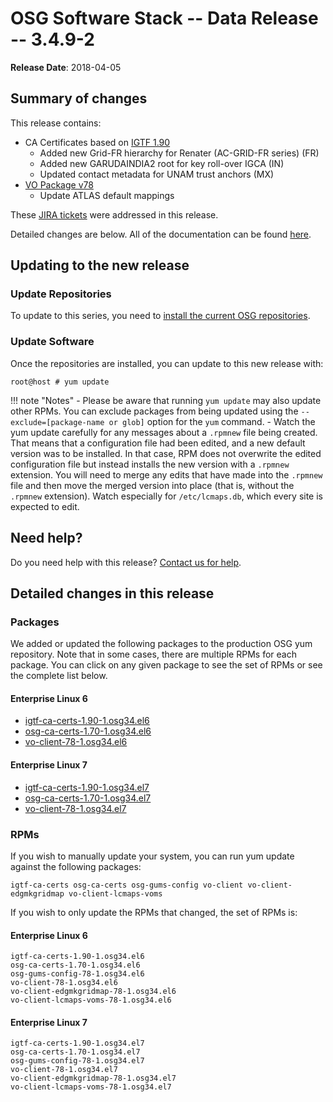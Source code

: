 OSG Software Stack -- Data Release -- 3.4.9-2
=============================================

**Release Date**: 2018-04-05

Summary of changes
------------------

This release contains:

-   CA Certificates based on [IGTF 1.90](http://dist.eugridpma.info/distribution/igtf/current/CHANGES)
    -   Added new Grid-FR hierarchy for Renater (AC-GRID-FR series) (FR)
    -   Added new GARUDAINDIA2 root for key roll-over IGCA (IN)
    -   Updated contact metadata for UNAM trust anchors (MX)
-   [VO Package v78](https://github.com/opensciencegrid/osg-vo-config/releases/tag/release-78)
    -   Update ATLAS default mappings

These [JIRA tickets](https://jira.opensciencegrid.org/issues/?jql=project%20%3D%20SOFTWARE%20AND%20fixVersion%20%3D%203.4.9-2%20ORDER%20BY%20priority%20DESC%2C%20key%20DESC) were addressed in this release.

Detailed changes are below. All of the documentation can be found [here](../../index.md).

Updating to the new release
---------------------------

### Update Repositories

To update to this series, you need to [install the current OSG repositories](../../common/yum.md#install-osg-repositories).

### Update Software

Once the repositories are installed, you can update to this new release with:

``` console
root@host # yum update
```

!!! note "Notes"
    -   Please be aware that running `yum update` may also update other RPMs. You can exclude packages from being updated using the `--exclude=[package-name or glob]` option for the `yum` command.
    -   Watch the yum update carefully for any messages about a `.rpmnew` file being created. That means that a configuration file had been edited, and a new default version was to be installed. In that case, RPM does not overwrite the edited configuration file but instead installs the new version with a `.rpmnew` extension. You will need to merge any edits that have made into the `.rpmnew` file and then move the merged version into place (that is, without the `.rpmnew` extension). Watch especially for `/etc/lcmaps.db`, which every site is expected to edit.

Need help?
----------

Do you need help with this release? [Contact us for help](../../common/help.md).

Detailed changes in this release
--------------------------------

### Packages

We added or updated the following packages to the production OSG yum repository. Note that in some cases, there are multiple RPMs for each package. You can click on any given package to see the set of RPMs or see the complete list below.

#### Enterprise Linux 6

-   [igtf-ca-certs-1.90-1.osg34.el6](https://koji.chtc.wisc.edu/koji/search?match=glob&type=build&terms=igtf-ca-certs-1.90-1.osg34.el6)
-   [osg-ca-certs-1.70-1.osg34.el6](https://koji.chtc.wisc.edu/koji/search?match=glob&type=build&terms=osg-ca-certs-1.70-1.osg34.el6)
-   [vo-client-78-1.osg34.el6](https://koji.chtc.wisc.edu/koji/search?match=glob&type=build&terms=vo-client-78-1.osg34.el6)

#### Enterprise Linux 7

-   [igtf-ca-certs-1.90-1.osg34.el7](https://koji.chtc.wisc.edu/koji/search?match=glob&type=build&terms=igtf-ca-certs-1.90-1.osg34.el7)
-   [osg-ca-certs-1.70-1.osg34.el7](https://koji.chtc.wisc.edu/koji/search?match=glob&type=build&terms=osg-ca-certs-1.70-1.osg34.el7)
-   [vo-client-78-1.osg34.el7](https://koji.chtc.wisc.edu/koji/search?match=glob&type=build&terms=vo-client-78-1.osg34.el7)

### RPMs

If you wish to manually update your system, you can run yum update against the following packages:

    igtf-ca-certs osg-ca-certs osg-gums-config vo-client vo-client-edgmkgridmap vo-client-lcmaps-voms

If you wish to only update the RPMs that changed, the set of RPMs is:

#### Enterprise Linux 6

``` file
igtf-ca-certs-1.90-1.osg34.el6
osg-ca-certs-1.70-1.osg34.el6
osg-gums-config-78-1.osg34.el6
vo-client-78-1.osg34.el6
vo-client-edgmkgridmap-78-1.osg34.el6
vo-client-lcmaps-voms-78-1.osg34.el6
```

#### Enterprise Linux 7

``` file
igtf-ca-certs-1.90-1.osg34.el7
osg-ca-certs-1.70-1.osg34.el7
osg-gums-config-78-1.osg34.el7
vo-client-78-1.osg34.el7
vo-client-edgmkgridmap-78-1.osg34.el7
vo-client-lcmaps-voms-78-1.osg34.el7
```
